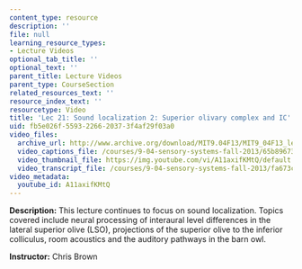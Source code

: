 ```yaml
---
content_type: resource
description: ''
file: null
learning_resource_types:
- Lecture Videos
optional_tab_title: ''
optional_text: ''
parent_title: Lecture Videos
parent_type: CourseSection
related_resources_text: ''
resource_index_text: ''
resourcetype: Video
title: 'Lec 21: Sound localization 2: Superior olivary complex and IC'
uid: fb5e026f-5593-2266-2037-3f4af29f03a0
video_files:
  archive_url: http://www.archive.org/download/MIT9.04F13/MIT9_04F13_lec21_300k.mp4
  video_captions_file: /courses/9-04-sensory-systems-fall-2013/65b89673ed0a5046b5d14fc4b16e8445_A11axifKMtQ.vtt
  video_thumbnail_file: https://img.youtube.com/vi/A11axifKMtQ/default.jpg
  video_transcript_file: /courses/9-04-sensory-systems-fall-2013/fa673ceb46c785e069c09e9480bc43eb_A11axifKMtQ.pdf
video_metadata:
  youtube_id: A11axifKMtQ
---
```


**Description:** This lecture continues to focus on sound localization. Topics covered include neural processing of interaural level differences in the lateral superior olive (LSO), projections of the superior olive to the inferior colliculus, room acoustics and the auditory pathways in the barn owl.

**Instructor:** Chris Brown